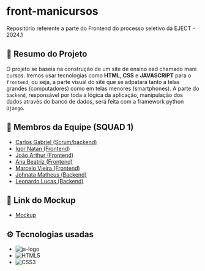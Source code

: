 # front-manicursos
Repositório referente a parte do Frontend do processo seletivo da EJECT - 2024.1

## 📝 Resumo do Projeto

O projeto se baseia na construção de um site de ensino ead chamado mani cursos. Iremos usar tecnologias como **HTML**, **CSS** e **JAVASCRIPT** para o `frontend`, ou seja, a parte visual do site que se adpatará tanto a telas grandes (computadores) como em telas menores (smartphones). A parte do `backend`, responsável por toda a lógica da aplicação, manipulação dos dados através do banco de dados, será feita com a framework python `Django`.

## 👤 Membros da Equipe (SQUAD 1)
- [Carlos Gabriel (Scrum/backend)](https://github.com/CarlosG18)
- [Igor Natan (Frontend)](https://github.com/Igoonx)
- [João Arthur (Frontend)](https://github.com/jagaldino)
- [Ana Beatriz (Frontend)](https://github.com/beatrizcabralp)
- [Marcelo Vieira (Frontend)](https://github.com/)
- [Johnata Matheus (Backend)](https://github.com/johnata-matheus)
- [Leonardo Lucas (Backend)](https://github.com/)

## 🎨 Link do Mockup

- [Mockup](https://www.figma.com/file/s8adR5JyxpsAfT7NJseBte/mockup-prosempre-2024.1---fronts-%26-backs?type=design&node-id=0%3A1&mode=design&t=5mqZBQKmnrPcQxoi-1)

## ⚙️ Tecnologias usadas

- ![js-logo](https://img.shields.io/badge/javascript-yellow?style=for-the-badge&logo=javascript&logoColor=white)
- ![HTML5](https://img.shields.io/badge/html5-orange?style=for-the-badge&logo=html5&logoColor=white)
- ![CSS3](https://img.shields.io/badge/css3-blue?style=for-the-badge&logo=css3&logoColor=white)